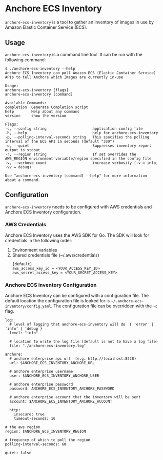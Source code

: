 # Anchore ECS Inventory

`anchore-ecs-inventory` is a tool to gather an inventory of images in use by Amazon Elastic
Container Service (ECS).

## Usage

`anchore-ecs-inventory` is a command line tool. It can be run with the following command:

```
$ ./anchore-ecs-inventory --help
Anchore ECS Inventory can poll Amazon ECS (Elastic Container Service) APIs to tell Anchore which Images are currently in-use

Usage:
anchore-ecs-inventory [flags]
anchore-ecs-inventory [command]

Available Commands:
completion  Generate Completion script
help        Help about any command
version     show the version

Flags:
-c, --config string                     application config file
-h, --help                              help for anchore-ecs-inventory
-p, --polling-interval-seconds string   This specifies the polling interval of the ECS API in seconds (default "300")
-q, --quiet                             Suppresses inventory report output to stdout
-r, --region string                     If set overrides the AWS_REGION environment variable/region specified in the config file
-v, --verbose count                     increase verbosity (-v = info, -vv = debug)

Use "anchore-ecs-inventory [command] --help" for more information about a command.
```

## Configuration

`anchore-ecs-inventory` needs to be configured with AWS credentials and Anchore ECS Inventory configuration.

### AWS Credentials

Anchore ECS Inventory uses the AWS SDK for Go. The SDK will look for credentials in the following
order:

1. Environment variables
2. Shared credentials file (~/.aws/credentials)
    ```
    [default]
    aws_access_key_id = <YOUR_ACCESS_KEY_ID>
    aws_secret_access_key = <YOUR_SECRET_ACCESS_KEY>
    ```

### Anchore ECS Inventory Configuration

Anchore ECS Inventory can be configured with a configuration file. The default location the configuration
file is looked for is `~/.anchore-ecs-inventory/config.yaml`. The configuration file can be overridden with
the `-c` flag.

```
log:
  # level of logging that anchore-ecs-inventory will do  { 'error' | 'info' | 'debug }
  level: "info"
  
  # location to write the log file (default is not to have a log file)
  file: "./anchore-ecs-inventory.log"

anchore:
  # anchore enterprise api url  (e.g. http://localhost:8228)
  url: $ANCHORE_ECS_INVENTORY_ANCHORE_URL
  
  # anchore enterprise username
  user: $ANCHORE_ECS_INVENTORY_ANCHORE_USER 
  
  # anchore enterprise password
  password: ANCHORE_ECS_INVENTORY_ANCHORE_PASSWORD
  
  # anchore enterprise account that the inventory will be sent
  account: $ANCHORE_ECS_INVENTORY_ANCHORE_ACCOUNT
  
  http:
    insecure: true
    timeout-seconds: 10

# the aws region
region: $ANCHORE_ECS_INVENTORY_REGION

# frequency of which to poll the region
polling-interval-seconds: 60

quiet: false
```

